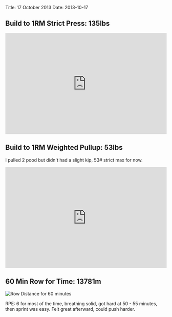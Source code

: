 Title: 17 October 2013
Date: 2013-10-17 

## Build to 1RM Strict Press: 135lbs
<iframe style='height: 315px; width: 100%; border: 0;' src='http://www.coachseye.com/22nj/e'></iframe>

## Build to 1RM Weighted Pullup: 53lbs
I pulled 2 pood but didn't had a slight kip, 53# strict max for now.
<iframe style='height: 315px; width: 100%; border: 0;' src='http://www.coachseye.com/n9z9/e'></iframe>


## 60 Min Row for Time: 13781m
![Row Distance for 60 minutes](https://dl.dropboxusercontent.com/u/26816441/images/60m_Row_17OCT13_JPG.jpg)

RPE: 6 for most of the time, breathing solid, got hard at 50 - 55 minutes, then sprint was easy. Felt great afterward, could push harder.